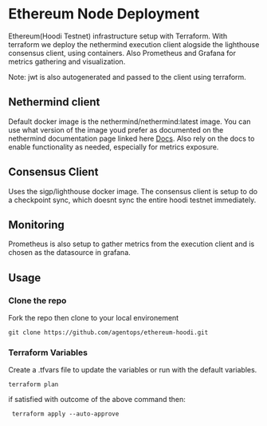 # Ethereum Node Deployment 
Ethereum(Hoodi Testnet) infrastructure setup with Terraform. With terraform we deploy the nethermind execution client alogside the lighthouse consensus client, using containers. Also Prometheus and Grafana for metrics gathering and visualization.

Note: jwt is also autogenerated and passed to the client using terraform.

## Nethermind client
Default docker image is the nethermind/nethermind:latest image. You can use what version of the image youd prefer as documented on the nethermind documentation page linked here [Docs](https://docs.nethermind.io/). Also rely on the docs to enable functionality as needed, especially for metrics exposure.

## Consensus Client

Uses the sigp/lighthouse docker image. The consensus client is setup to do a checkpoint sync, which doesnt sync the entire hoodi testnet immediately.


## Monitoring

Prometheus is also setup to gather metrics from the execution client and is chosen as the datasource in grafana.



## Usage

### Clone the repo 

Fork the repo then clone to your local environement

``` git clone https://github.com/agentops/ethereum-hoodi.git ```

### Terraform Variables

Create a .tfvars file to update the variables or run with the default variables.

``` terraform plan ```

if satisfied with outcome of the above command then:

``` terraform apply --auto-approve```
